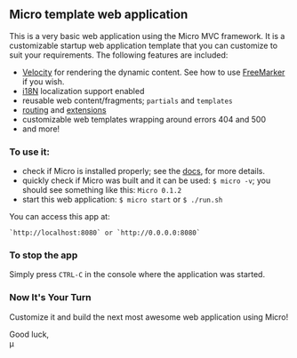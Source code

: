 ## Micro template web application

This is a very basic web application using the Micro MVC framework. It is a customizable startup web application template that you can customize to suit your requirements. The following features are included:

  - [Velocity](http://micro-docs.simplegames.ca/views/engines.md#Velocity) for rendering the dynamic content. See how to use [FreeMarker](http://micro-docs.simplegames.ca/views/engines.md#Freemarker) if you wish.
  - [i18N](http://micro-docs.simplegames.ca/internationalization.md) localization support enabled
  - reusable web content/fragments; `partials` and `templates`
  - [routing](http://micro-docs.simplegames.ca/routing.md/) and [extensions](http://micro-docs.simplegames.ca/extensions.md/)
  - customizable web templates wrapping around errors 404 and 500
  - and more!

### To use it:

 - check if Micro is installed properly; see the [docs](http://micro-docs.simplegames.ca/), for more details.
 - quickly check if Micro was built and it can be used:
    `$ micro -v`; you should see something like this: `Micro 0.1.2`
 - start this web application:
    `$ micro start` or
    `$ ./run.sh`

You can access this app at:

    `http://localhost:8080` or `http://0.0.0.0:8080`

### To stop the app

Simply press `CTRL-C` in the console where the application was started.

### Now It's Your Turn
Customize it and build the next most awesome web application using Micro!

Good luck,  
µ

